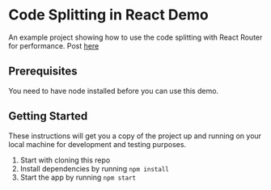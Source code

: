 # Code Splitting in React Demo

An example project showing how to use the code splitting with React Router for performance. Post [here](#)

## Prerequisites

You need to have node installed before you can use this demo.

## Getting Started
These instructions will get you a copy of the project up and running on your local machine for development and testing purposes.

1. Start with cloning this repo
2. Install dependencies by running `npm install`
3. Start the app by running `npm start`